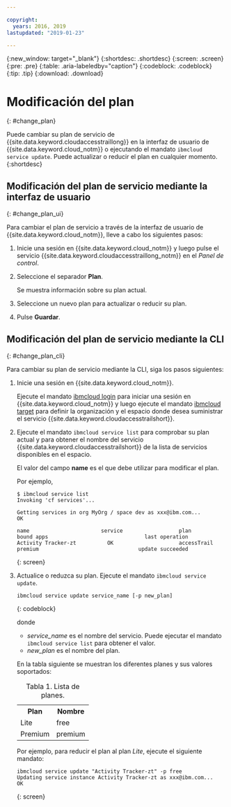 ```yaml
---

copyright:
  years: 2016, 2019
lastupdated: "2019-01-23"

---
```


{:new_window: target="_blank"}
{:shortdesc: .shortdesc}
{:screen: .screen}
{:pre: .pre}
{:table: .aria-labeledby="caption"}
{:codeblock: .codeblock}
{:tip: .tip}
{:download: .download}



# Modificación del plan
{: #change_plan}

Puede cambiar su plan de servicio de {{site.data.keyword.cloudaccesstraillong}} en la interfaz de usuario de {{site.data.keyword.cloud_notm}} o ejecutando el mandato `ibmcloud service update`. Puede actualizar o reducir el plan en cualquier momento.
{:shortdesc}

## Modificación del plan de servicio mediante la interfaz de usuario
{: #change_plan_ui}

Para cambiar el plan de servicio a través de la interfaz de usuario de {{site.data.keyword.cloud_notm}}, lleve a cabo los siguientes pasos:

1. Inicie una sesión en {{site.data.keyword.cloud_notm}} y luego pulse el servicio {{site.data.keyword.cloudaccesstraillong_notm}} en el *Panel de control*. 
    
2. Seleccione el separador **Plan**.

    Se muestra información sobre su plan actual.
	
3. Seleccione un nuevo plan para actualizar o reducir su plan. 

4. Pulse **Guardar**.



## Modificación del plan de servicio mediante la CLI
{: #change_plan_cli}

Para cambiar su plan de servicio mediante la CLI, siga los pasos siguientes:

1. Inicie una sesión en {{site.data.keyword.cloud_notm}}. 

    Ejecute el mandato [ibmcloud login](/docs/cli/reference/ibmcloud/bx_cli.html#ibmcloud_login) para iniciar una sesión en {{site.data.keyword.cloud_notm}} y luego ejecute el mandato [ibmcloud target](/docs/cli/reference/ibmcloud/bx_cli.html#ibmcloud_target) para definir la organización y el espacio donde desea suministrar el servicio {{site.data.keyword.cloudaccesstrailshort}}.
	
2. Ejecute el mandato `ibmcloud service list` para comprobar su plan actual y para obtener el nombre del servicio {{site.data.keyword.cloudaccesstrailshort}} de la lista de servicios disponibles en el espacio. 

    El valor del campo **name** es el que debe utilizar para modificar el plan. 

    Por ejemplo,
	
	```
	$ ibmcloud service list
    Invoking 'cf services'...

    Getting services in org MyOrg / space dev as xxx@ibm.com...
    OK

    name                       service                  plan                 bound apps                               last operation
    Activity Tracker-zt          OK                     accessTrail             premium                                update succeeded
    ```
	{: screen}
    
3. Actualice o reduzca su plan. Ejecute el mandato `ibmcloud service update`.
    
	```
	ibmcloud service update service_name [-p new_plan]
	```
	{: codeblock}
	
	donde 
	
	* *service_name* es el nombre del servicio. Puede ejecutar el mandato `ibmcloud service list` para obtener el valor.
	* *new_plan* es el nombre del plan.
	
	En la tabla siguiente se muestran los diferentes planes y sus valores soportados:
	
	<table>
	  <caption>Tabla 1. Lista de planes.</caption>
	  <tr>
	    <th>Plan</th>
	    <th>Nombre</th>
	  </tr>
	  <tr>
	    <td>Lite</td>
	    <td>free</td>
	  </tr>
	  <tr>
	    <td>Premium</td>
	    <td>premium</td>
	  </tr>
	</table>
	
	Por ejemplo, para reducir el plan al plan *Lite*, ejecute el siguiente mandato:
	
	```
	ibmcloud service update "Activity Tracker-zt" -p free
    Updating service instance Activity Tracker-zt as xxx@ibm.com...
    OK
	```
	{: screen}



